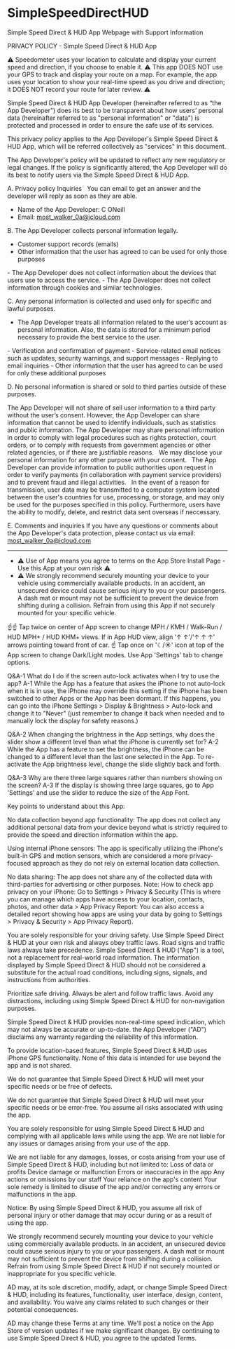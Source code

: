 # SimpleSpeedDirectHUD 
Simple Speed Direct &amp; HUD App
Webpage with Support Information

PRIVACY POLICY - Simple Speed Direct & HUD App

 ⚠ Speedometer uses your location to calculate and display your current speed and direction, if you choose to enable it.  ⚠ This app DOES NOT use your GPS to track and display your route on a map. For example, the app uses your location to show your real-time speed as you drive and direction; it DOES NOT record your route for later review. ⚠
 
Simple Speed Direct & HUD App Developer (hereinafter referred to as “the App Developer") does its best to be transparent about how users’ personal data (hereinafter referred to as "personal information" or "data") is protected and processed in order to ensure the safe use of its services.

This privacy policy applies to the App Developer's Simple Speed Direct & HUD App, which will be referred collectively as "services" in this document.

The App Developer's policy will be updated to reflect any new regulatory or legal changes. If the policy is significantly altered, the App Developer will do its best to notify users via the Simple Speed Direct & HUD App.
 

A. Privacy policy Inquiries
 
You can email to get an answer and the developer will reply as soon as they are able.
- Name of the App Developer: C ONeill
- Email: most_walker_0a@icloud.com
 

B. The App Developer collects personal information legally.  
<Directly collected from the user>
- Customer support records (emails)
- Other information that the user has agreed to can be used for only those purposes

 
<Automatically collected data>
- The App Developer does not collect information about the devices that users use to access the service.
- The App Developer does not collect information through cookies and similar technologies.

 

C. Any personal information is collected and used only for specific and lawful purposes.
- The App Developer treats all information related to the user’s account as personal information. Also, the data is stored for a minimum period necessary to provide the best service to the user.

<Service Operations>
- Verification and confirmation of payment
- Service-related email notices such as updates, security warnings, and support messages
- Replying to email inquiries
- Other information that the user has agreed to can be used for only these additional purposes

 
D. No personal information is shared or sold to third parties outside of these purposes.

The App Developer will not share of sell user information to a third party without the user’s consent. However, the App Developer can share information that cannot be used to identify individuals, such as statistics and public information. The App Developer may share personal information in order to comply with legal procedures such as rights protection, court orders, or to comply with requests from government agencies or other related agencies, or if there are justifiable reasons.
 
<With your consent>
We may disclose your personal information for any other purpose with your consent.
 
<Other companies and public institutions>
The App Developer can provide information to public authorities upon request in order to verify payments (in collaboration with payment service providers) and to prevent fraud and illegal activities.
 
<User rights for international transmission>
In the event of a reason for transmission, user data may be transmitted to a computer system located between the user's countries for use, processing, or storage, and may only be used for the purposes specified in this policy. Furthermore, users have the ability to modify, delete, and restrict data sent overseas if neccessary.

 
E. Comments and inquiries
If you have any questions or comments about the App Developer's data protection,
please contact us via email: 
most_walker_0a@icloud.com

-------------

* ⚠ Use of App means you agree to terms on the App Store Install Page - Use this App at your own risk ⚠
* ⚠ We strongly recommend securely mounting your device to your vehicle using commercially available products. In an accident, an unsecured device could cause serious injury to you or your passengers. A dash mat or mount may not be sufficient to prevent the device from shifting during a collision. Refrain from using this App if not securely mounted for your specific vehicle.

☝☝ Tap twice on center of App screen to change MPH / KMH / Walk-Run / HUD MPH+ / HUD KHM+ views. If in App HUD view, align  '↑ ↑'/'↑ ↑ ↑'  arrows pointing toward front of car.  ☝ Tap once on '☾/☀︎'  icon at top of the App screen to change Dark/Light modes. Use App 'Settings' tab to change options.

Q&A-1
What do I do if the screen auto-lock activates when I try to use the app?
A-1
While the App has a feature that askes the iPhone to not auto-lock when it is in use, the iPhone may override this setting if the iPhone has been switched to other Apps or the App has been dormant.  If this happens, you can go into the iPhone Settings > Display & Brightness > Auto-lock and change it to "Never" (just remember to change it back when needed and to manually lock the display for safety reasons.)

Q&A-2
When changing the brightness in the App settings, why does the slider show a different level than what the iPhone is currently set for?
A-2
While the App has a feature to set the brightness, the iPhone can be changed to a different level than the last one selected in the App. To re-activate the App brightness level, change the slide slightly back and forth.

Q&A-3
Why are there three large squares rather than numbers showing on the screen?
A-3
If the display is showing three large squares, go to App 'Settings' and use the slider to reduce the size of the App Font.

Key points to understand about this App:

No data collection beyond app functionality:
The app does not collect any additional personal data from your device beyond what is strictly required to provide the speed and direction information within the app. 

Using internal iPhone sensors:
The app is specifically utilizing the iPhone's built-in GPS and motion sensors, which are considered a more privacy-focused approach as they do not rely on external location data collection. 

No data sharing:
The app does not share any of the collected data with third-parties for advertising or other purposes. Note: How to check app privacy on your iPhone: Go to Settings > Privacy & Security (This is where you can manage which apps have access to your location, contacts, photos, and other data > App Privacy Report: You can also access a detailed report showing how apps are using your data by going to Settings > Privacy & Security > App Privacy Report).

You are solely responsible for your driving safety. Use Simple Speed Direct & HUD at your own risk and always obey traffic laws. Road signs and traffic laws always take precedence. Simple Speed Direct & HUD ("App") is a tool, not a replacement for real-world road information. The information displayed by Simple Speed Direct & HUD should not be considered a substitute for the actual road conditions, including signs, signals, and instructions from authorities.

Prioritize safe driving. Always be alert and follow traffic laws. Avoid any distractions, including using Simple Speed Direct & HUD for non-navigation purposes.

Simple Speed Direct & HUD provides non-real-time speed indication, which may not always be accurate or up-to-date. the App Developer ("AD") disclaims any warranty regarding the reliability of this information.

To provide location-based features, Simple Speed Direct & HUD uses iPhone GPS functionality. None of this data is intended for use beyond the app and is not shared.  

We do not guarantee that Simple Speed Direct & HUD will meet your specific needs or be free of defects.

We do not guarantee that Simple Speed Direct & HUD will meet your specific needs or be error-free. You assume all risks associated with using the app.

You are solely responsible for using Simple Speed Direct & HUD and complying with all applicable laws while using the app. We are not liable for any issues or damages arising from your use of the app.

We are not liable for any damages, losses, or costs arising from your use of Simple Speed Direct & HUD, including but not limited to:
Loss of data or profits
Device damage or malfunction
Errors or inaccuracies in the app
Any actions or omissions by our staff
Your reliance on the app's content
Your sole remedy is limited to disuse of the app and/or correcting any errors or malfunctions in the app.

Notice: By using Simple Speed Direct & HUD, you assume all risk of personal injury or other damage that may occur during or as a result of using the app.

We strongly recommend securely mounting your device to your vehicle using commercially available products. In an accident, an unsecured device could cause serious injury to you or your passengers. A dash mat or mount may not sufficient to prevent the device from shifting during a collision. Refrain from using Simple Speed Direct & HUD if not securely mounted or inappropriate  for you specific vehicle.

AD may, at its sole discretion, modify, adapt, or change Simple Speed Direct & HUD, including its features, functionality, user interface, design, content, and availability. You waive any claims related to such changes or their potential consequences.

AD may change these Terms at any time. We'll post a notice on the App Store of version updates if we make significant changes. By continuing to use Simple Speed Direct & HUD, you agree to the updated Terms.
